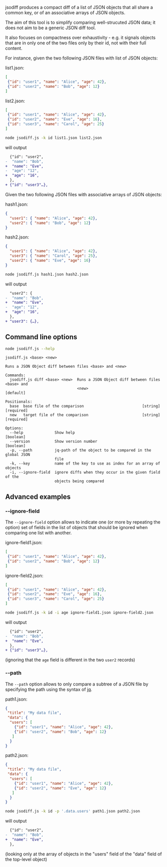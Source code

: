 jsodiff produces a compact diff of a list of JSON objects that all share a common key, or of an associative arrays of JSON objects.

The aim of this tool is to simplify comparing well-strucuted JSON data; it does not aim to be a generic JSON diff tool.

It also focuses on compactness over exhaustivity - e.g. it signals objects that are in only one of the two files only by their id, not with their full content.

For instance, given the two following JSON files with list of JSON objects:

list1.json:
```json
[
 {"id": "user1", "name": "Alice", "age": 42},
 {"id": "user2", "name": "Bob", "age": 12}
]
```

list2.json:
```json
[
 {"id": "user1", "name": "Alice", "age": 42},
 {"id": "user2", "name": "Eve", "age": 16},
 {"id": "user3", "name": "Carol", "age": 25}
]
```

```sh
node jsodiff.js -k id list1.json list2.json
```
will output
```diff
  {"id": "user2",
-  "name": "Bob",
+  "name": "Eve",
-  "age": "12",
+  "age": "16",
  },
+ {"id": "user3"…},
```


Given the two following JSON files with associative arrays of JSON objects:

hash1.json:
```json
{
  "user1": { "name": "Alice", "age": 42},
  "user2": { "name": "Bob", "age": 12}
}
```

hash2.json:
```json
{
  "user1": { "name": "Alice", "age": 42},
  "user3": { "name": "Carol", "age": 25},
  "user2": { "name": "Eve", "age": 16}
}
```

```sh
node jsodiff.js hash1.json hash2.json
```
will output
```diff
  "user2": {
-  "name": "Bob",
+  "name": "Eve",
-  "age": "12",
+  "age": "16",
  },
+ "user3": {…},
```


## Command line options
```sh
node jsodiff.js --help
```
```
jsodiff.js <base> <new>

Runs a JSON Object diff between files <base> and <new>

Commands:
  jsodiff.js diff <base> <new>  Runs a JSON Object diff between files <base> and
                                <new>                                  [default]

Positionals:
  base  base file of the comparison                          [string] [required]
  new   target file of the comparison                        [string] [required]

Options:
  --help              Show help                                        [boolean]
  --version           Show version number                              [boolean]
  -p, --path          jq-path of the object to be compared in the global JSON
                      file
  -k, --key           name of the key to use as index for an array of objects
  -i, --ignore-field  ignore diffs when they occur in the given field of the
                      objects being compared
```


## Advanced examples

### --ignore-field
The `--ignore-field` option allows to indicate one (or more by repeating the option) set of fields in the list of objects that should be ignored when comparing one list with another.

ignore-field1.json:
```json
[
 {"id": "user1", "name": "Alice", "age": 42},
 {"id": "user2", "name": "Bob", "age": 12}
]
```

ignore-field2.json:
```json
[
 {"id": "user1", "name": "Alice", "age": 42},
 {"id": "user2", "name": "Eve", "age": 16},
 {"id": "user3", "name": "Carol", "age": 25}
]
```

```sh
node jsodiff.js -k id -i age ignore-field1.json ignore-field2.json
```
will output
```diff
  {"id": "user2",
-  "name": "Bob",
+  "name": "Eve",
  },
+ {"id": "user3"…},
```

(ignoring that the `age` field is different in the two `user2` records)


### --path

The `--path` option allows to only compare a subtree of a JSON file by specifying the path using the syntax of [jq](https://stedolan.github.io/jq/manual/).

path1.json:
```json
{
 "title": "My data file",
 "data": {
  "users": [
    {"id": "user1", "name": "Alice", "age": 42},
    {"id": "user2", "name": "Bob", "age": 12}
   ]
  }
}
```

path2.json:
```json
{
 "title": "My data file",
 "data": {
  "users": [
    {"id": "user1", "name": "Alice", "age": 42},
    {"id": "user2", "name": "Eve", "age": 12}
   ]
  }
}
```

```sh
node jsodiff.js -k id -p '.data.users' path1.json path2.json
```
will output
```diff
  {"id": "user2",
-  "name": "Bob",
+  "name": "Eve",
  },
```

(looking only at the array of objects in the "users" field of the "data" field of the top-level object)

